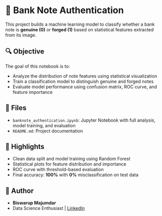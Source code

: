 # 🔐 Bank Note Authentication

This project builds a machine learning model to classify whether a bank note is **genuine (0)** or **forged (1)** based on statistical features extracted from its image.

## 🔍 Objective
The goal of this notebook is to:
- Analyze the distribution of note features using statistical visualization
- Train a classification model to distinguish genuine and forged notes
- Evaluate model performance using confusion matrix, ROC curve, and feature importance

## 📂 Files
- `banknote_authentication.ipynb`: Jupyter Notebook with full analysis, model training, and evaluation
- `README.md`: Project documentation

## 🚀 Highlights
- Clean data split and model training using Random Forest
- Statistical plots for feature distribution and importance
- ROC curve with threshold-based evaluation
- Final accuracy: **100%** with **0%** misclassification on test data

## 🧠 Author
- **Biswarup Majumdar**  
- Data Science Enthusiast | [LinkedIn](https://linkedin.com/in/biswarup-majumdar)
